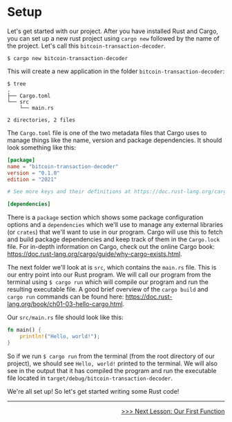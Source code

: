 # Setup

Let's get started with our project. After you have installed Rust and Cargo, you can set up a new rust project using `cargo new` followed by the name of the project. Let's call this `bitcoin-transaction-decoder`.

```console
$ cargo new bitcoin-transaction-decoder
```

This will create a new application in the folder `bitcoin-transaction-decoder`:
```console
$ tree
.
├── Cargo.toml
└── src
    └── main.rs

2 directories, 2 files
```

The `Cargo.toml` file is one of the two metadata files that Cargo uses to manage things like the name, version and package dependencies. It should look something like this:

```toml
[package]
name = "bitcoin-transaction-decoder"
version = "0.1.0"
edition = "2021"

# See more keys and their definitions at https://doc.rust-lang.org/cargo/reference/manifest.html

[dependencies]
```

There is a `package` section which shows some package configuration options and a `dependencies` which we'll use to manage any external libraries (or `crates`) that we'll want to use in our program. Cargo will use this to fetch and build package dependencies and keep track of them in the `Cargo.lock` file. For in-depth information on Cargo, check out the online Cargo book: https://doc.rust-lang.org/cargo/guide/why-cargo-exists.html.

The next folder we'll look at is `src`, which contains the `main.rs` file. This is our entry point into our Rust program. We will call our program from the terminal using `$ cargo run` which will compile our program and run the resulting executable file. A good brief overview of the `cargo build` and `cargo run` commands can be found here: https://doc.rust-lang.org/book/ch01-03-hello-cargo.html.

Our `src/main.rs` file should look like this:
```rust
fn main() {
    println!("Hello, world!");
}
```

So if we run `$ cargo run` from the terminal (from the root directory of our project), we should see `Hello, world!` printed to the terminal. We will also see in the output that it has compiled the program and run the executable file located in `target/debug/bitcoin-transaction-decoder`.

We're all set up! So let's get started writing some Rust code!

----------------------------------------------------------------------------------------------------------------------------------------------------

<div>
    <p align="right"><a href="03_our_first_function.md">>>> Next Lesson: Our First Function</a></p>
</div>
